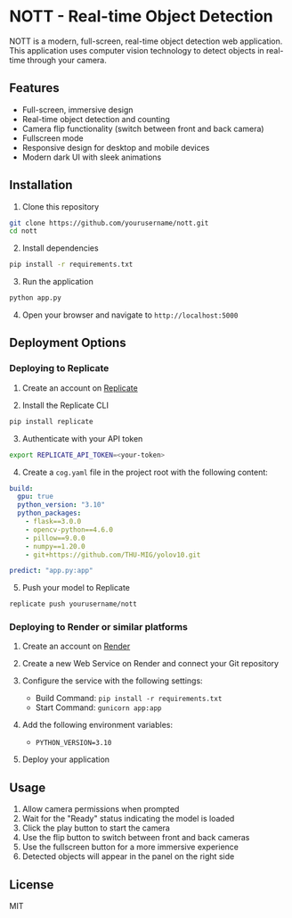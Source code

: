# NOTT - Real-time Object Detection

NOTT is a modern, full-screen, real-time object detection web application. This application uses computer vision technology to detect objects in real-time through your camera.

## Features

- Full-screen, immersive design
- Real-time object detection and counting
- Camera flip functionality (switch between front and back camera)
- Fullscreen mode
- Responsive design for desktop and mobile devices
- Modern dark UI with sleek animations

## Installation

1. Clone this repository
```bash
git clone https://github.com/yourusername/nott.git
cd nott
```

2. Install dependencies
```bash
pip install -r requirements.txt
```

3. Run the application
```bash
python app.py
```

4. Open your browser and navigate to `http://localhost:5000`

## Deployment Options

### Deploying to Replicate

1. Create an account on [Replicate](https://replicate.com)

2. Install the Replicate CLI
```bash
pip install replicate
```

3. Authenticate with your API token
```bash
export REPLICATE_API_TOKEN=<your-token>
```

4. Create a `cog.yaml` file in the project root with the following content:
```yaml
build:
  gpu: true
  python_version: "3.10"
  python_packages:
    - flask==3.0.0
    - opencv-python==4.6.0
    - pillow==9.0.0
    - numpy==1.20.0
    - git+https://github.com/THU-MIG/yolov10.git

predict: "app.py:app"
```

5. Push your model to Replicate
```bash
replicate push yourusername/nott
```

### Deploying to Render or similar platforms

1. Create an account on [Render](https://render.com)

2. Create a new Web Service on Render and connect your Git repository

3. Configure the service with the following settings:
   - Build Command: `pip install -r requirements.txt`
   - Start Command: `gunicorn app:app`

4. Add the following environment variables:
   - `PYTHON_VERSION=3.10`

5. Deploy your application

## Usage

1. Allow camera permissions when prompted
2. Wait for the "Ready" status indicating the model is loaded
3. Click the play button to start the camera
4. Use the flip button to switch between front and back cameras
5. Use the fullscreen button for a more immersive experience
6. Detected objects will appear in the panel on the right side

## License

MIT 